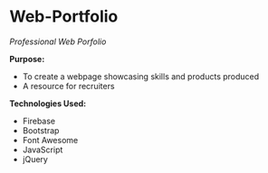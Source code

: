 # Web-Portfolio
*Professional Web Porfolio*

**Purpose:**
- To create a webpage showcasing skills and products produced
- A resource for recruiters


**Technologies Used:**
- Firebase
- Bootstrap
- Font Awesome
- JavaScript
- jQuery

